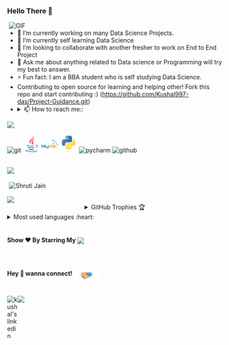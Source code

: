 ### Hello There 👋
<img align="right" alt="GIF" width="500px" src="https://github.com/shrutijain0/shrutijain0/blob/main/ezgif.com-video-to-gif.gif"/>

- 🔭 I’m currently working on many Data Science Projects.
- 🌱 I’m currently self learning Data Science
- 👯 I’m looking to collaborate with another fresher to work on End to End Project
- 💬 Ask me about anything related to Data science or Programming will try my best  to answer.
- ⚡ Fun fact: I am a BBA student who is self studying Data Science.
- Contributing to open source for learning and helping other! Fork this repo and start contributing :) (https://github.com/Kushal997-das/Project-Guidance.git)
- <details> <summary> 📫 How to reach me::</summary><a href="mailto:shrutijain2may@gmail.com"> <img src="https://img.icons8.com/fluent/48/000000/gmail.png" width="22px"/> </a>
</details>

<img height="30" src="https://img.shields.io/badge/Languages and  tools- 📚-lightblue.svg?&style=for-the-badge&logo=KushalDas&logoColor=blue" />
<p align="left"><img src="https://www.vectorlogo.zone/logos/git-scm/git-scm-icon.svg" alt="git" width="40" height="40"/> <img src="https://github.com/Kushal997-das/Kushal997-das/blob/master/Profile%20generator/java-original.svg" alt="java" width="40" height="40"/> <img src="https://github.com/Kushal997-das/Kushal997-das/blob/master/Profile%20generator/mysql-original-wordmark.svg" alt="mysql" width="40" height="40"/> <img src="https://github.com/Kushal997-das/Kushal997-das/blob/master/Profile%20generator/python-original.svg" alt="python" width="40" height="40"/> <img alt="pycharm"  src="https://img.icons8.com/color/240/000000/pycharm.png"width="50" height="40" /> <img alt="github"  src="https://img.icons8.com/ios-glyphs/240/000000/github.png"width="40" height="40">
</p>
<br>
<img height="27" src="https://img.shields.io/badge/Shruti Jain's GitHub Status --lightgreen.svg?&style=for-the-badge&logo=KushalDas&logoColor=blue" />
<p>&nbsp;<img align="center" src="https://github-readme-stats.vercel.app/api?username=shrutijain0&show_icons=true&hide_border=true&show_owner=true&title_color=FFFF00&theme=dark&custom_title=Hello! 👏&layout=compact" alt="Shruti Jain"/></p>
<img align="center" src="https://github-readme-streak-stats.herokuapp.com/?user=shrutijain0&theme=radical&custom_title=streak-stats&hide_border=true&layout=compact" />
<details align="center">
  <summary>GitHub Trophies 🏆</summary>
<p align="center">
  <a href="https://github.com/ryo-ma/github-profile-trophy" target="_blank">
    <img src="https://github-profile-trophy.vercel.app/?username=shrutijain0&theme=gruvbox&layout=compact&title_color=00FF00"/>
  </a>
</p>
</details>
<details>
  <summary>Most used languages :heart: </summary>
  <p><img align="left" src="https://github-readme-stats.vercel.app/api/top-langs/?username=shrutijain0&title_color=FF69B4&custom_title=Most Used Languages :D &layout=compact&theme=highcontrast&langs_count=10" alt="shrutijain0" /></p>
</details> <br>
<h4 align="left">Show ❤️ By Starring My <a href='https://github.com/shrutijain0?tab=repositories'><img align='center'  height="22" src="https://img.shields.io/badge/Repos!😊-lightpink.svg?&style=for-the-badge&logo=shrutijain0&logoColor=blue" /></a></h4>
<br>
<h4 align="left">Hey 👋 wanna connect!<img align="center" src="https://github.com/Kushal997-das/Kushal997-das/blob/master/Profile%20generator/Handshake.gif" height="30px"></h4> <br>
<a href="https://www.linkedin.com/in/shruthi-jain-81b4571ab/">
  <img align="left" src="https://cdn.jsdelivr.net/npm/simple-icons@v3/icons/linkedin.svg" alt="kushal's linkedin" width="24px" />
</a>
<a href="https://twitter.com/ShrutiJ87241031" target="blank">
  <img align="left" src="https://cdn.jsdelivr.net/npm/simple-icons@v3/icons/twitter.svg" width="26px" />
</a>

